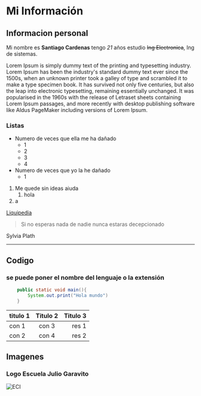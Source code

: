 
# Mi Información
## Informacion personal
Mi nombre es **Santiago Cardenas** tengo *21* años estudio ~~Ing Electronica~~, Ing de sistemas.
<p>Lorem Ipsum is simply dummy text of the printing and typesetting industry. Lorem Ipsum has been the industry's standard dummy text ever since the 1500s, when an unknown printer took a galley of type and scrambled it to make a type specimen book. It has survived not only five centuries, but also the leap into electronic typesetting, remaining essentially unchanged. It was popularised in the 1960s with the release of Letraset sheets containing Lorem Ipsum passages, and more recently with desktop publishing software like Aldus PageMaker including versions of Lorem Ipsum.</p>

### Listas
* Numero de veces que ella me ha dañado
    * 1
    * 2
    * 3
    * 4
* Numero de veces que yo la he dañado
    * 1
1. Me quede sin ideas aiuda
    1. hola
2. a
<!-- Lo que esta entre comillas aparece cuando pongo en cursor sobre la palabra-->
[Liquipedia](https://liquipedia.net/ "Vamo a darle click")

> Si no esperas nada de nadie nunca estaras decepcionado

Sylvia Plath
___


## Codigo
### se puede poner el nombre del lenguaje o la extensión
```java
    public static void main(){
        System.out.print("Hola mundo")
    }
```





|titulo  1  |Titulo 2   | Titulo 3  |
|-----------|:---------:|----------:|
|con 1      |con 3      |res 1      |
|con 2      |con 4      |res 2      |


## Imagenes 
### Logo Escuela Julio Garavito
![ECI](https://upload.wikimedia.org/wikipedia/commons/0/0f/Logo_de_la_Escuela_Colombiana_de_Ingenier%C3%ADa.svg "LogoEci")

